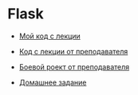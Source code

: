 # Flask

- [Мой код с лекции](flask)
- [Код с лекции от преподавателя](flask_100)
- [Боевой роект от преподавателя](todo_flask_netology)

- [Домашнее задание](5.Python_в_web_разработке/py-homeworks-web-new/2.1-flask)
